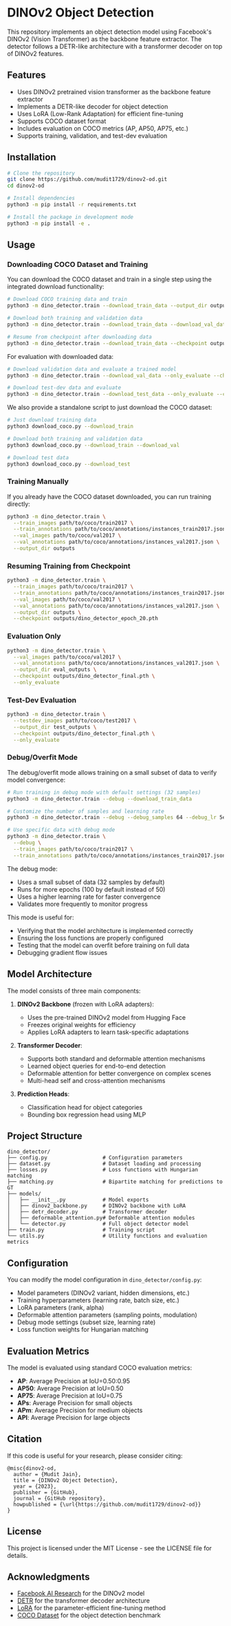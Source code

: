 # DINOv2 Object Detection

This repository implements an object detection model using Facebook's DINOv2 (Vision Transformer) as the backbone feature extractor. The detector follows a DETR-like architecture with a transformer decoder on top of DINOv2 features.

## Features

- Uses DINOv2 pretrained vision transformer as the backbone feature extractor
- Implements a DETR-like decoder for object detection
- Uses LoRA (Low-Rank Adaptation) for efficient fine-tuning
- Supports COCO dataset format
- Includes evaluation on COCO metrics (AP, AP50, AP75, etc.)
- Supports training, validation, and test-dev evaluation

## Installation

```bash
# Clone the repository
git clone https://github.com/mudit1729/dinov2-od.git
cd dinov2-od

# Install dependencies
python3 -m pip install -r requirements.txt

# Install the package in development mode
python3 -m pip install -e .
```

## Usage

### Downloading COCO Dataset and Training

You can download the COCO dataset and train in a single step using the integrated download functionality:

```bash
# Download COCO training data and train
python3 -m dino_detector.train --download_train_data --output_dir outputs

# Download both training and validation data
python3 -m dino_detector.train --download_train_data --download_val_data --output_dir outputs

# Resume from checkpoint after downloading data
python3 -m dino_detector.train --download_train_data --checkpoint outputs/dino_detector_epoch_20.pth
```

For evaluation with downloaded data:

```bash
# Download validation data and evaluate a trained model
python3 -m dino_detector.train --download_val_data --only_evaluate --checkpoint outputs/dino_detector_final.pth

# Download test-dev data and evaluate
python3 -m dino_detector.train --download_test_data --only_evaluate --checkpoint outputs/dino_detector_final.pth
```

We also provide a standalone script to just download the COCO dataset:

```bash
# Just download training data
python3 download_coco.py --download_train

# Download both training and validation data
python3 download_coco.py --download_train --download_val 

# Download test data
python3 download_coco.py --download_test
```

### Training Manually

If you already have the COCO dataset downloaded, you can run training directly:

```bash
python3 -m dino_detector.train \
  --train_images path/to/coco/train2017 \
  --train_annotations path/to/coco/annotations/instances_train2017.json \
  --val_images path/to/coco/val2017 \
  --val_annotations path/to/coco/annotations/instances_val2017.json \
  --output_dir outputs
```

### Resuming Training from Checkpoint

```bash
python3 -m dino_detector.train \
  --train_images path/to/coco/train2017 \
  --train_annotations path/to/coco/annotations/instances_train2017.json \
  --val_images path/to/coco/val2017 \
  --val_annotations path/to/coco/annotations/instances_val2017.json \
  --output_dir outputs \
  --checkpoint outputs/dino_detector_epoch_20.pth
```

### Evaluation Only

```bash
python3 -m dino_detector.train \
  --val_images path/to/coco/val2017 \
  --val_annotations path/to/coco/annotations/instances_val2017.json \
  --output_dir eval_outputs \
  --checkpoint outputs/dino_detector_final.pth \
  --only_evaluate
```

### Test-Dev Evaluation

```bash
python3 -m dino_detector.train \
  --testdev_images path/to/coco/test2017 \
  --output_dir test_outputs \
  --checkpoint outputs/dino_detector_final.pth \
  --only_evaluate
```

### Debug/Overfit Mode

The debug/overfit mode allows training on a small subset of data to verify model convergence:

```bash
# Run training in debug mode with default settings (32 samples)
python3 -m dino_detector.train --debug --download_train_data

# Customize the number of samples and learning rate
python3 -m dino_detector.train --debug --debug_samples 64 --debug_lr 5e-4

# Use specific data with debug mode
python3 -m dino_detector.train \
  --debug \
  --train_images path/to/coco/train2017 \
  --train_annotations path/to/coco/annotations/instances_train2017.json
```

The debug mode:
- Uses a small subset of data (32 samples by default)
- Runs for more epochs (100 by default instead of 50)
- Uses a higher learning rate for faster convergence
- Validates more frequently to monitor progress

This mode is useful for:
- Verifying that the model architecture is implemented correctly
- Ensuring the loss functions are properly configured
- Testing that the model can overfit before training on full data
- Debugging gradient flow issues

## Model Architecture

The model consists of three main components:

1. **DINOv2 Backbone** (frozen with LoRA adapters):
   - Uses the pre-trained DINOv2 model from Hugging Face
   - Freezes original weights for efficiency
   - Applies LoRA adapters to learn task-specific adaptations

2. **Transformer Decoder**:
   - Supports both standard and deformable attention mechanisms
   - Learned object queries for end-to-end detection
   - Deformable attention for better convergence on complex scenes
   - Multi-head self and cross-attention mechanisms

3. **Prediction Heads**:
   - Classification head for object categories
   - Bounding box regression head using MLP

## Project Structure

```
dino_detector/
├── config.py                  # Configuration parameters
├── dataset.py                 # Dataset loading and processing
├── losses.py                  # Loss functions with Hungarian matching
├── matching.py                # Bipartite matching for predictions to GT
├── models/
│   ├── __init__.py            # Model exports
│   ├── dinov2_backbone.py     # DINOv2 backbone with LoRA
│   ├── detr_decoder.py        # Transformer decoder
│   ├── deformable_attention.py# Deformable attention modules
│   └── detector.py            # Full object detector model
├── train.py                   # Training script
└── utils.py                   # Utility functions and evaluation metrics
```

## Configuration

You can modify the model configuration in `dino_detector/config.py`:

- Model parameters (DINOv2 variant, hidden dimensions, etc.)
- Training hyperparameters (learning rate, batch size, etc.)
- LoRA parameters (rank, alpha)
- Deformable attention parameters (sampling points, modulation)
- Debug mode settings (subset size, learning rate)
- Loss function weights for Hungarian matching

## Evaluation Metrics

The model is evaluated using standard COCO evaluation metrics:

- **AP**: Average Precision at IoU=0.50:0.95
- **AP50**: Average Precision at IoU=0.50 
- **AP75**: Average Precision at IoU=0.75
- **APs**: Average Precision for small objects
- **APm**: Average Precision for medium objects
- **APl**: Average Precision for large objects

## Citation

If this code is useful for your research, please consider citing:

```
@misc{dinov2-od,
  author = {Mudit Jain},
  title = {DINOv2 Object Detection},
  year = {2023},
  publisher = {GitHub},
  journal = {GitHub repository},
  howpublished = {\url{https://github.com/mudit1729/dinov2-od}}
}
```

## License

This project is licensed under the MIT License - see the LICENSE file for details.

## Acknowledgments

- [Facebook AI Research](https://ai.facebook.com/) for the DINOv2 model
- [DETR](https://github.com/facebookresearch/detr) for the transformer decoder architecture
- [LoRA](https://arxiv.org/abs/2106.09685) for the parameter-efficient fine-tuning method
- [COCO Dataset](https://cocodataset.org) for the object detection benchmark